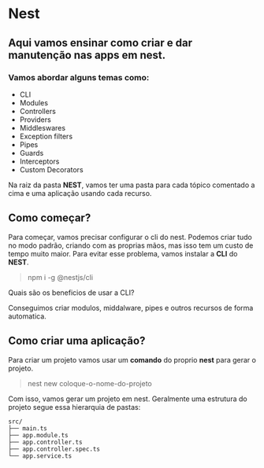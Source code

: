# Nest

## Aqui vamos ensinar como criar e dar manutenção nas apps em nest. 

### Vamos abordar alguns temas como:

- CLI
- Modules
- Controllers
- Providers
- Middleswares
- Exception filters
- Pipes
- Guards
- Interceptors
- Custom Decorators

Na raiz da pasta **NEST**, vamos ter uma pasta para cada tópico comentado a cima e uma aplicação usando cada recurso.

## Como começar?

Para começar, vamos precisar configurar o cli do nest. Podemos criar tudo no modo padrão, criando com as proprias mãos, mas isso tem um custo de tempo muito maior. Para evitar esse problema, vamos instalar a **CLI** do **NEST**.


> npm i -g @nestjs/cli

Quais são os beneficios de usar a CLI?

Conseguimos criar modulos, middalware, pipes e outros recursos de forma automatica.

## Como criar uma aplicação?

Para criar um projeto vamos usar um **comando** do proprio **nest** para gerar o projeto.

> nest new coloque-o-nome-do-projeto

Com isso, vamos gerar um projeto em nest. Geralmente uma estrutura do projeto segue essa hierarquia de pastas:

```
src/
├── main.ts
├── app.module.ts
├── app.controller.ts
├── app.controller.spec.ts
└── app.service.ts

```